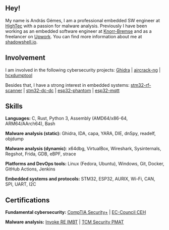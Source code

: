 ## Hey!

My name is András Gémes, I am a professional embedded SW engineer at [HighTec](https://hightec-rt.com/en/) with a passion for malware analysis. Previously I have been working as an embedded software engineer at [Knorr-Bremse](https://www.knorr-bremse.com/en/) and as a freelancer on [Upwork](https://www.upwork.com/). You can find more information about me at [shadowshell.io](https://shadowshell.io).

## Involvement

I am involved in the following cybersecurity projects: [Ghidra](https://github.com/gemesa/ghidra) | [aircrack-ng](https://github.com/aircrack-ng/aircrack-ng) | [hcxdumptool](https://github.com/ZerBea/hcxdumptool)

Besides that, I have a strong interest in embedded systems: [stm32-rf-scanner](https://github.com/gemesa/stm32-rf-scanner) | [stm32-dc-dc](https://github.com/gemesa/stm32-dc-dc) | [esp32-phantom](https://github.com/gemesa/esp32-phantom) | [esp32-mqtt](https://github.com/gemesa/esp32-mqtt)

## Skills

**Languages:** C, Rust, Python 3, Assembly (AMD64/x86-64, ARM64/AArch64), Bash

**Malware analysis (static):** Ghidra, IDA, capa, YARA, DIE, dnSpy, readelf, objdump

**Malware analysis (dynamic)**: x64dbg, VirtualBox, Wireshark, Sysinternals, Regshot, Frida, GDB, eBPF, strace

**Platforms and DevOps tools:** Linux (Fedora, Ubuntu), Windows, Git, Docker, GitHub Actions, Jenkins

**Embedded systems and protocols:** STM32, ESP32, AURIX, Wi-Fi, CAN, SPI, UART, I2C

## Certifications

**Fundamental cybersecurity:** [CompTIA Security+](./rsc/CompTIA%20Security+%20ce%20certificate.pdf) | [EC-Council CEH](./rsc/ECC-CEH-Certificate.pdf)

**Malware analysis:** [Invoke RE IMBT](./rsc/certificate-introduction-to-malware-binary-triage-659810f22df9c925d6089fcb.pdf) | [TCM Security PMAT](./rsc/certificate-of-completion-for-practical-malware-analysis-triage.pdf)
